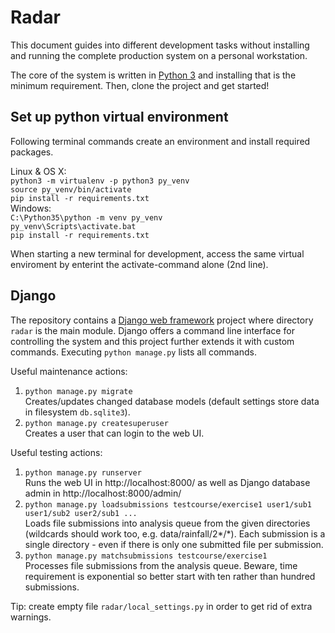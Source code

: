 # Radar

This document guides into different development tasks without installing and running the complete production system on a personal workstation.

The core of the system is written in [Python 3](https://www.python.org/) and installing that is the minimum requirement. Then, clone the project and get started!

## Set up python virtual environment

Following terminal commands create an environment and install required packages.

Linux & OS X:<br>
`python3 -m virtualenv -p python3 py_venv`<br>
`source py_venv/bin/activate`<br>
`pip install -r requirements.txt`<br>
Windows:<br>
`C:\Python35\python -m venv py_venv`<br>
`py_venv\Scripts\activate.bat`<br>
`pip install -r requirements.txt`

When starting a new terminal for development, access the same virtual enviroment by enterint the activate-command alone (2nd line).

## Django

The repository contains a [Django web framework](https://www.djangoproject.com/) project where directory `radar` is the main module. Django offers a command line interface for controlling the system and this project further extends it with custom commands. Executing `python manage.py` lists all commands.

Useful maintenance actions:

1. `python manage.py migrate`<br>
   Creates/updates changed database models (default settings store data in filesystem `db.sqlite3`).
2. `python manage.py createsuperuser`<br>
   Creates a user that can login to the web UI.

Useful testing actions:

1. `python manage.py runserver`<br>
   Runs the web UI in http://localhost:8000/ as well as Django database admin in http://localhost:8000/admin/
2. `python manage.py loadsubmissions testcourse/exercise1 user1/sub1 user1/sub2 user2/sub1 ...`<br>
   Loads file submissions into analysis queue from the given directories (wildcards should work too, e.g. data/rainfall/2*/*). Each submission is a single directory - even if there is only one submitted file per submission.
3. `python manage.py matchsubmissions testcourse/exercise1`<br>
   Processes file submissions from the analysis queue. Beware, time requirement is exponential so
   better start with ten rather than hundred submissions.

Tip: create empty file `radar/local_settings.py` in order to get rid of extra warnings.
